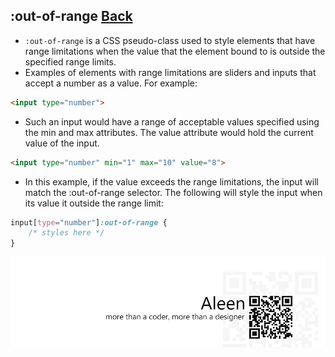 ## :out-of-range [**Back**](./../pseudoClass.md)

- `:out-of-range` is a CSS pseudo-class used to style elements that have range limitations when the value that the element bound to is outside the specified range limits.
- Examples of elements with range limitations are sliders and inputs that accept a number as a value. For example:

```html
<input type="number">
```

- Such an input would have a range of acceptable values specified using the min and max attributes. The value attribute would hold the current value of the input.

```html
<input type="number" min="1" max="10" value="8">
```

- In this example, if the value exceeds the range limitations, the input will match the :out-of-range selector. The following will style the input when its value it outside the range limit:

```css
input[type="number"]:out-of-range {
    /* styles here */
}
```

<a href="http://aleen42.github.io/" target="_blank" ><img src="./../../../pic/tail.gif"></a>